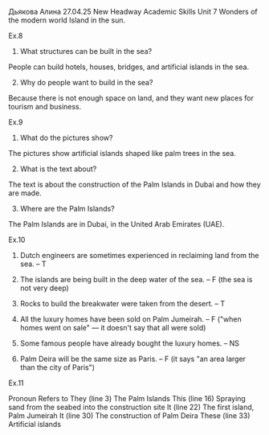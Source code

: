 Дьякова Алина 27.04.25
New Headway Academic Skills Unit 7 Wonders of the modern world Island in the sun.

Ex.8

1) What structures can be built in the sea?

People can build hotels, houses, bridges, and artificial islands in the sea.

2) Why do people want to build in the sea?

Because there is not enough space on land, and they want new places for tourism and business.

Ex.9

1) What do the pictures show?

The pictures show artificial islands shaped like palm trees in the sea.

2) What is the text about?

The text is about the construction of the Palm Islands in Dubai and how they are made.

3) Where are the Palm Islands?

The Palm Islands are in Dubai, in the United Arab Emirates (UAE).

Ex.10

1) Dutch engineers are sometimes experienced in reclaiming land from the sea. – T

2) The islands are being built in the deep water of the sea. – F (the sea is not very deep)

3) Rocks to build the breakwater were taken from the desert. – T

4) All the luxury homes have been sold on Palm Jumeirah. – F ("when homes went on sale" — it doesn't say that all were sold)

5) Some famous people have already bought the luxury homes. – NS

6) Palm Deira will be the same size as Paris. – F (it says "an area larger than the city of Paris")

Ex.11


Pronoun	Refers to
They (line 3)	The Palm Islands
This (line 16)	Spraying sand from the seabed into the construction site
It (line 22)	The first island, Palm Jumeirah
It (line 30)	The construction of Palm Deira
These (line 33)	Artificial islands

